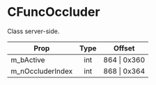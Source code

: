 # CFuncOccluder

Class server-side.

|Prop|Type|Offset|
|---|:-:|:-:|
|m_bActive|int|864 \| 0x360|
|m_nOccluderIndex|int|868 \| 0x364|
